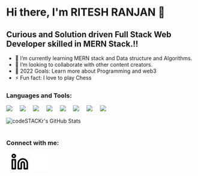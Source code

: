 # Hi there, I'm RITESH RANJAN 👋 

## Curious and Solution driven Full Stack Web Developer skilled in MERN Stack.!!

- 🌱 I’m currently learning MERN stack and Data structure and Algorithms.
- 👯 I’m looking to collaborate with other content creators.
- 🥅 2022 Goals: Learn more about Programming and web3
- ⚡ Fun fact: I love to play Chess



### Languages and Tools:
<p>
    <img  width="42px" src="https://cdn.jsdelivr.net/gh/devicons/devicon/icons/react/react-original.svg"/>&nbsp;&nbsp;&nbsp;&nbsp;
    <img width="42px" src="https://cdn.jsdelivr.net/gh/devicons/devicon/icons/redux/redux-original.svg"/>&nbsp;&nbsp;&nbsp;&nbsp;
    <img width="42px" src="https://cdn.jsdelivr.net/gh/devicons/devicon/icons/nodejs/nodejs-original.svg"  />&nbsp;&nbsp;&nbsp;&nbsp;
    <img  width="80px" src="https://img.shields.io/badge/Express.js-000000?style=for-the-badge&logo=express&logoColor=white" />&nbsp;&nbsp;&nbsp;&nbsp;
    <img  width="42px" src="https://cdn.jsdelivr.net/gh/devicons/devicon/icons/mongodb/mongodb-original.svg" />&nbsp;&nbsp;&nbsp;&nbsp;
    <img width="42px" src="https://cdn.jsdelivr.net/gh/devicons/devicon/icons/html5/html5-original.svg"/>&nbsp;&nbsp;&nbsp;&nbsp;
    <img  width="42px" src="https://cdn.jsdelivr.net/gh/devicons/devicon/icons/css3/css3-original.svg"/>&nbsp;&nbsp;&nbsp;&nbsp;
    <img  width="42px" src="https://cdn.jsdelivr.net/gh/devicons/devicon/icons/git/git-original.svg"/>&nbsp;&nbsp;&nbsp;&nbsp;
</p>




<p>

  <img align="left" alt="codeSTACKr's GitHub Stats" src="https://github-readme-stats.vercel.app/api?username=RANJAN-ritesh&show_icons=true&hide_border=false&title_color=ff652f&icon_color=FFE400&bg_color=09131B&text_color=ffffff&border_color=0c1a25" />
</p>

<br></br>

### Connect with me:
<p>

&nbsp;&nbsp;
[![website](./img/linkedin-light.svg)](https://www.linkedin.com/in/ritesh-ranjan-71a410218/#gh-light-mode-only)
[![website](./img/linkedin-dark.svg)](https://www.linkedin.com/in/ritesh-ranjan-71a410218/#gh-dark-mode-only)
&nbsp;&nbsp;
    </p>



